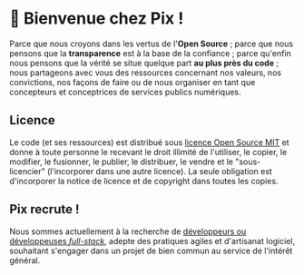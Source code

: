 # 👋 Bienvenue chez Pix !

Parce que nous croyons dans les vertus de l'**Open Source** ; parce que nous pensons que la **transparence** est à la base de la confiance ; parce qu'enfin nous pensons que la vérité se situe quelque part **au plus près du code** ; nous partageons avec vous des ressources concernant nos valeurs, nos convictions, nos façons de faire ou de nous organiser en tant que concepteurs et conceptrices de services publics numériques.

## Licence

Le code (et ses ressources) est distribué sous [licence Open Source MIT](https://opensource.org/licenses/MIT) et donne à toute personne le recevant le droit illimité de l'utiliser, le copier, le modifier, le fusionner, le publier, le distribuer, le vendre et le "sous-licencier" (l'incorporer dans une autre licence). La seule obligation est d'incorporer la notice de licence et de copyright dans toutes les copies.

## Pix recrute !

Nous sommes actuellement à la recherche de [développeurs ou développeuses *full-stack*](recrutement), adepte des pratiques agiles et d'artisanat logiciel, souhaitant s'engager dans un projet de bien commun au service de l'intérêt général.


